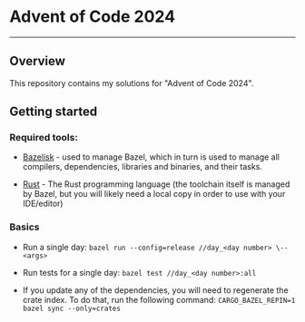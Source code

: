 # Advent of Code 2024

---

## Overview

This repository contains my solutions for "Advent of Code 2024".

## Getting started

### Required tools:

- [Bazelisk](https://bazel.build/install/bazelisk) - used to manage Bazel, which in turn is used to manage all compilers, dependencies, libraries and binaries, and their tasks.

- [Rust](https://www.rust-lang.org/) - The Rust programming language (the toolchain itself is managed by Bazel, but you will likely need a local copy in order to use with your IDE/editor)

### Basics

- Run a single day: `bazel run --config=release //day_<day number> \-- <args>`

- Run tests for a single day: `bazel test //day_<day number>:all`

- If you update any of the dependencies, you will need to regenerate the crate index. To do that, run the following command: `CARGO_BAZEL_REPIN=1 bazel sync --only=crates`
